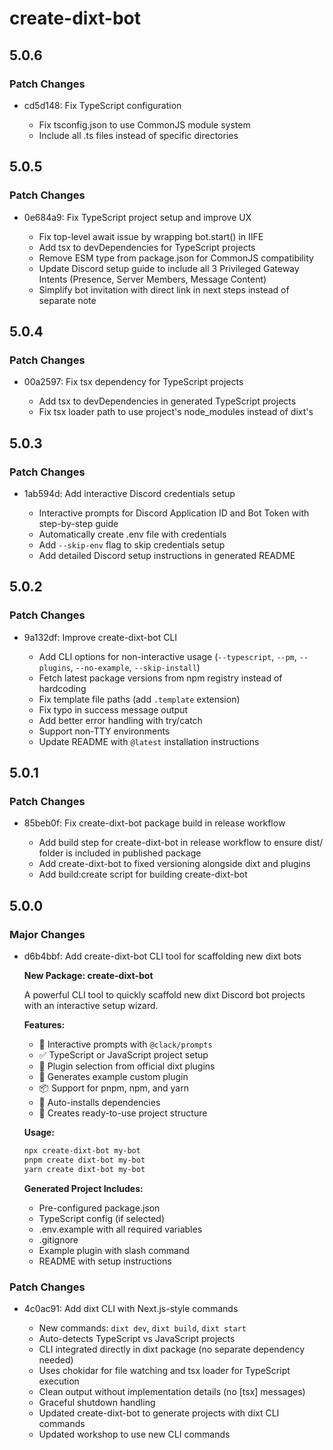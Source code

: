 # create-dixt-bot

## 5.0.6

### Patch Changes

- cd5d148: Fix TypeScript configuration

  - Fix tsconfig.json to use CommonJS module system
  - Include all .ts files instead of specific directories

## 5.0.5

### Patch Changes

- 0e684a9: Fix TypeScript project setup and improve UX

  - Fix top-level await issue by wrapping bot.start() in IIFE
  - Add tsx to devDependencies for TypeScript projects
  - Remove ESM type from package.json for CommonJS compatibility
  - Update Discord setup guide to include all 3 Privileged Gateway Intents (Presence, Server Members, Message Content)
  - Simplify bot invitation with direct link in next steps instead of separate note

## 5.0.4

### Patch Changes

- 00a2597: Fix tsx dependency for TypeScript projects

  - Add tsx to devDependencies in generated TypeScript projects
  - Fix tsx loader path to use project's node_modules instead of dixt's

## 5.0.3

### Patch Changes

- 1ab594d: Add interactive Discord credentials setup

  - Interactive prompts for Discord Application ID and Bot Token with step-by-step guide
  - Automatically create .env file with credentials
  - Add `--skip-env` flag to skip credentials setup
  - Add detailed Discord setup instructions in generated README

## 5.0.2

### Patch Changes

- 9a132df: Improve create-dixt-bot CLI

  - Add CLI options for non-interactive usage (`--typescript`, `--pm`, `--plugins`, `--no-example`, `--skip-install`)
  - Fetch latest package versions from npm registry instead of hardcoding
  - Fix template file paths (add `.template` extension)
  - Fix typo in success message output
  - Add better error handling with try/catch
  - Support non-TTY environments
  - Update README with `@latest` installation instructions

## 5.0.1

### Patch Changes

- 85beb0f: Fix create-dixt-bot package build in release workflow

  - Add build step for create-dixt-bot in release workflow to ensure dist/ folder is included in published package
  - Add create-dixt-bot to fixed versioning alongside dixt and plugins
  - Add build:create script for building create-dixt-bot

## 5.0.0

### Major Changes

- d6b4bbf: Add create-dixt-bot CLI tool for scaffolding new dixt bots

  **New Package: create-dixt-bot**

  A powerful CLI tool to quickly scaffold new dixt Discord bot projects with an interactive setup wizard.

  **Features:**

  - 🎨 Interactive prompts with `@clack/prompts`
  - ✅ TypeScript or JavaScript project setup
  - 🔌 Plugin selection from official dixt plugins
  - 📝 Generates example custom plugin
  - 📦 Support for pnpm, npm, and yarn
  - 🚀 Auto-installs dependencies
  - 📄 Creates ready-to-use project structure

  **Usage:**

  ```bash
  npx create-dixt-bot my-bot
  pnpm create dixt-bot my-bot
  yarn create dixt-bot my-bot
  ```

  **Generated Project Includes:**

  - Pre-configured package.json
  - TypeScript config (if selected)
  - .env.example with all required variables
  - .gitignore
  - Example plugin with slash command
  - README with setup instructions

### Patch Changes

- 4c0ac91: Add dixt CLI with Next.js-style commands

  - New commands: `dixt dev`, `dixt build`, `dixt start`
  - Auto-detects TypeScript vs JavaScript projects
  - CLI integrated directly in dixt package (no separate dependency needed)
  - Uses chokidar for file watching and tsx loader for TypeScript execution
  - Clean output without implementation details (no [tsx] messages)
  - Graceful shutdown handling
  - Updated create-dixt-bot to generate projects with dixt CLI commands
  - Updated workshop to use new CLI commands
